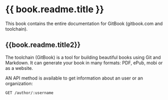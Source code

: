 # {{ book.readme.title }}
This book contains the entire documentation for GitBook (gitbook.com and toolchain).

## {{book.readme.title2}}

The toolchain (GitBook) is a tool for building beautiful books using Git and Markdown. It can generate your book in many formats: PDF, ePub, mobi or as a website.

AN API method is available to get information about an user or an organization:

```
GET /author/:username
```
